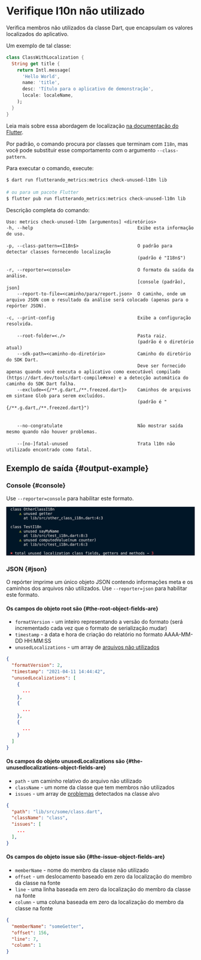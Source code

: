 # Verifique l10n não utilizado

Verifica membros não utilizados da classe Dart, que encapsulam os valores localizados do aplicativo.

Um exemplo de tal classe:

```dart
class ClassWithLocalization {
  String get title {
    return Intl.message(
      'Hello World',
      name: 'title',
      desc: 'Título para o aplicativo de demonstração',
      locale: localeName,
    );
  }
}
```

Leia mais sobre essa abordagem de localização [na documentação do Flutter](https://flutter.dev/docs/development/accessibility-and-localization/internationalization#defining-a-class-for-the-apps-localized-resources).

Por padrão, o comando procura por classes que terminam com `I18n`, mas você pode substituir esse comportamento com o argumento `--class-pattern`.

Para executar o comando, execute:

```sh
$ dart run flutterando_metrics:metrics check-unused-l10n lib

# ou para um pacote Flutter
$ flutter pub run flutterando_metrics:metrics check-unused-l10n lib
```

Descrição completa do comando:

```text
Uso: metrics check-unused-l10n [argumentos] <diretórios>
-h, --help                                       Exibe esta informação de uso.

-p, --class-pattern=<I18n$>                      O padrão para detectar classes fornecendo localização
                                                 (padrão é "I18n$")

-r, --reporter=<console>                         O formato da saída da análise.
                                                 [console (padrão), json]
    --report-to-file=<caminho/para/report.json>  O caminho, onde um arquivo JSON com o resultado da análise será colocado (apenas para o repórter JSON).

-c, --print-config                               Exibe a configuração resolvida.

    --root-folder=<./>                           Pasta raiz.
                                                 (padrão é o diretório atual)
    --sdk-path=<caminho-do-diretório>            Caminho do diretório do SDK Dart.
                                                 Deve ser fornecido apenas quando você executa o aplicativo como executável compilado (https://dart.dev/tools/dart-compile#exe) e a detecção automática do caminho do SDK Dart falha.
    --exclude=<{/**.g.dart,/**.freezed.dart}>    Caminhos de arquivos em sintaxe Glob para serem excluídos.
                                                 (padrão é "{/**.g.dart,/**.freezed.dart}")


    --no-congratulate                            Não mostrar saída mesmo quando não houver problemas.

    --[no-]fatal-unused                          Trata l10n não utilizado encontrado como fatal.
```

## Exemplo de saída {#output-example}

### Console {#console}

Use `--reporter=console` para habilitar este formato.

![Console](../../../../../static/img/unused-l10n-console-report.png)

### JSON {#json}

O repórter imprime um único objeto JSON contendo informações meta e os caminhos dos arquivos não utilizados. Use `--reporter=json` para habilitar este formato.

#### Os campos do objeto **root** são {#the-root-object-fields-are}

- `formatVersion` - um inteiro representando a versão do formato (será incrementado cada vez que o formato de serialização mudar)
- `timestamp` - a data e hora de criação do relatório no formato AAAA-MM-DD HH:MM:SS
- `unusedLocalizations` - um array de [arquivos não utilizados](#the-unusedlocalizations-object-fields-are)

```JSON
{
  "formatVersion": 2,
  "timestamp": "2021-04-11 14:44:42",
  "unusedLocalizations": [
    {
      ...
    },
    {
      ...
    },
    {
      ...
    }
  ]
}
```

#### Os campos do objeto **unusedLocalizations** são {#the-unusedlocalizations-object-fields-are}

- `path` - um caminho relativo do arquivo não utilizado
- `className` - um nome da classe que tem membros não utilizados
- `issues` - um array de [problemas](#the-issue-object-fields-are) detectados na classe alvo

```JSON
{
  "path": "lib/src/some/class.dart",
  "className": "class",
  "issues": [
    ...
  ],
}
```

#### Os campos do objeto **issue** são {#the-issue-object-fields-are}

- `memberName` - nome do membro da classe não utilizado
- `offset` - um deslocamento baseado em zero da localização do membro da classe na fonte
- `line` - uma linha baseada em zero da localização do membro da classe na fonte
- `column` - uma coluna baseada em zero da localização do membro da classe na fonte

```JSON
{
  "memberName": "someGetter",
  "offset": 156,
  "line": 7,
  "column": 1
}
```
